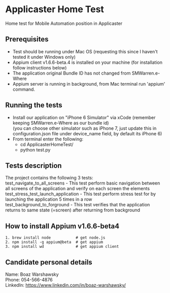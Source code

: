 # Applicaster Home Test
Home test for Mobile Automation position in Applicaster

## Prerequisites
* Test should be running under Mac OS (requesting this since I haven't tested it under Windows only)
* Appium client v1.6.6-beta.4 is installed on your machine (for installation follow instructions below)
* The application original Bundle ID has not changed from SMWarren.e-Where
* Appium server is running in background, from Mac terminal run 'appium' command.

## Running the tests
* Install our application on "iPhone 6 Simulator" via xCode (remember keeping SMWarren.e-Where as our bundle id) <br />
    (you can choose other simulator such as iPhone 7, just update this in configuration.json file under device_name field, by default its iPhone 6)
* From terminal enter the following:
    * cd ApplicasterHomeTest/ <br >
    * python test.py

## Tests description
The project contains the following 3 tests:<br />
    test_navigate_to_all_screens - This test perform basic navigation between all screens of the application and verify on each screen the elements<br />
    test_stress_test_launch_application - This test perform stress test for by launching the application 5 times in a row <br />
    test_background_to_forground - This test verifies that the application returns to same state (=screen) after returning from background

## How to install Appium v1.6.6-beta4
    1. brew install node           # get node.js
    2. npm install -g appium@beta  # get appium
    3. npm install wd              # get appium client

## Candidate personal details
Name: Boaz Warshawsky<br />
Phone: 054-566-4876<br />
LinkedIn: https://www.linkedin.com/in/boaz-warshawsky/



